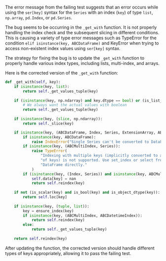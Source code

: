 The error message from the failing test suggests that an error occurs while using the `ser[key]` syntax for the `Series` with an index (`key`) of type `list`, `np.array`, `pd.Index`, or `pd.Series`.

The bug seems to be occurring in the `_get_with` function. It is not properly handling the index check and the subsequent slicing in different conditions. This is causing a variety of type error messages such as TypeError for the condition `elif isinstance(key, ABCDataFrame)` and KeyError when trying to access non-existent index values using `ser[key]` syntax.

The strategy for fixing the bug is to update the `_get_with` function to properly handle various index types, including lists, multi-index, and arrays.

Here is the corrected version of the `_get_with` function:

```python
def _get_with(self, key):
    if isinstance(key, list):
        return self._get_values_tuple(key)
    
    if (isinstance(key, np.ndarray) and key.dtype == bool) or (is_list_like(key) and is_bool(key)):
        # We always want the actual values with boolean
        return self._get_values_tuple(key)
    
    if isinstance(key, (slice, np.ndarray)):
        return self._slice(key)

    if isinstance(key, (ABCDataFrame, Index, Series, ExtensionArray, ABCMultiIndex)):
        if isinstance(key, ABCDataFrame):
            raise IndexError("Single Series can't be converted to DataFrame")
        if isinstance(key, (ABCMultiIndex, Series)):
            raise TypeError(
                "Indexing with multiple keys (implicitly converted to a tuple "
                "of keys) is not supported. Use set_index or select from "
                "DataFrame directly."
            )
        if (isinstance(key, (Index, Series)) and isinstance(key, ABCMultiIndex)):
            self.data[key] = nan
            return self.reindex(key)
        
    if not (is_scalar(key) and is_bool(key) and is_object_dtype(key)):
        return self.loc[key]
    
    if isinstance(key, (tuple, list)):
        key = ensure_index(key)
        if isinstance(key, (ABCMultiIndex, ABCDatetimeIndex)):
            return self.reindex(key)
        else:
            return self._get_values_tuple(key)
    
    return self.reindex(key)
```
After updating the function, the corrected version should handle different types of keys appropriately, allowing it to pass the failing test.